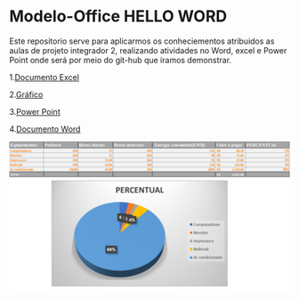 # Modelo-Office HELLO WORD

Este repositorio serve para aplicarmos os conheciementos atribuidos as aulas de projeto integrador 2, realizando atividades no Word, excel e  Power Point onde será por meio do git-hub que iramos demonstrar.

1.[Documento Excel](https://github.com/wesleykainan/Modelo-Office/blob/main/Projeto%20integrador%202.xlsx)




2.[Gráfico](https://github.com/wesleykainan/Modelo-Office/blob/main/ProjetoIntegrador2.png)


3.[Power Point](https://github.com/wesleykainan/Modelo-Office/blob/main/ProjetoIntegrador2.pptx)


4.[Documento Word](https://github.com/wesleykainan/Modelo-Office/blob/main/ProjetoIntegrador2.docx)

<img src="ProjetoIntegrador2.png" alt="ProjetoIntegrador2">
